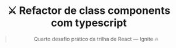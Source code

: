<div align="center">
  <h1>⚔ Refactor de class components com typescript</h1>

  > Quarto desafio prático da trilha de React — Ignite 🔥
</div>

